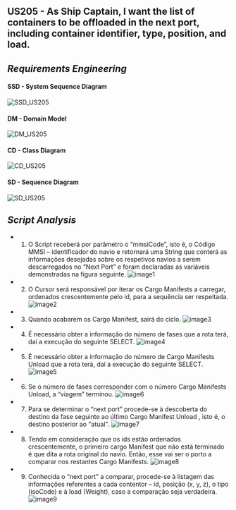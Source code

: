 ## US205 - As Ship Captain, I want the list of containers to be offloaded in the next port, including container identifier, type, position, and load.
## *Requirements Engineering*
#### SSD - System Sequence Diagram
![SSD_US205](US205_SSD.svg)
#### DM - Domain Model
![DM_US205](US205_DM.svg)
#### CD - Class Diagram
![CD_US205](US205_CD.svg)
#### SD - Sequence Diagram
![SD_US205](US205_SD.svg)

## *Script Analysis*

* 1. O Script receberá por parâmetro o “mmsiCode”, isto é, o Código MMSI – identificador do navio e retornará uma String que conterá as informações desejadas sobre os respetivos navios a serem descarregados no “Next Port” e foram declaradas as variáveis demonstradas na figura seguinte.
![image1](205_md/imagem1.jpg)

* 2. O Cursor será responsável por iterar os Cargo Manifests a carregar, ordenados crescentemente pelo id, para a sequência ser respeitada.
![image2](205_md/imagem2.jpg)

* 3. Quando acabarem os Cargo Manifest, sairá do ciclo.
![image3](205_md/imagem3.jpg)

* 4. É necessário obter a informação do número de fases que a rota terá, daí a execução do seguinte SELECT.
![image4](205_md/imagem4.jpg)

* 5. É necessário obter a informação do número de Cargo Manifests Unload que a rota terá, daí a execução do seguinte SELECT.
![image5](205_md/imagem5.jpg)

* 6. Se o número de fases corresponder com o número Cargo Manifests Unload, a “viagem” terminou.
![image6](205_md/imagem6.jpg)

* 7. Para se determinar o “next port” procede-se à descoberta do destino da fase seguinte ao último Cargo Manifest Unload , isto é, o destino posterior ao "atual".
![image7](205_md/imagem7.jpg)

* 8. Tendo em consideração que os ids estão ordenados crescentemente, o primeiro cargo Manifest que não está terminado é que dita a rota original do navio. Então, esse vai ser o porto a comparar nos restantes Cargo Manifests.
![image8](205_md/imagem8.jpg)

* 9. Conhecida o “next port” a comparar, procede-se à listagem das informações referentes a cada contentor – id, posição (x, y, z), o tipo (isoCode) e à load (Weight), caso a comparação seja verdadeira.
![image9](205_md/imagem9.jpg)